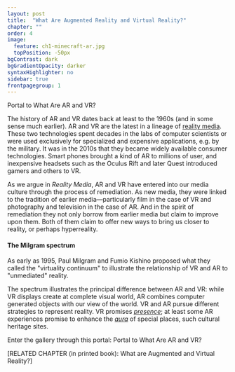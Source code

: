 ```yaml
---
layout: post
title:  "What Are Augmented Reality and Virtual Reality?"
chapter: ""
order: 4
image:
  feature: ch1-minecraft-ar.jpg
  topPosition: -50px
bgContrast: dark
bgGradientOpacity: darker
syntaxHighlighter: no
sidebar: true
frontpagegroup: 1
---
```

<a class="xrlink" room="0" waypoint="arvr">Portal to What Are AR and VR?</a>

The history of AR and VR dates back at least to the 1960s (and in some sense much earlier). AR and VR are the latest in a lineage of <a href="chapter02.html"> reality media</a>. These two technologies spent decades in the labs of computer scientists or were used exclusively for specialized and expensive applications, e.g. by the military. It was in the 2010s that they became widely available consumer technologies. Smart phones brought a kind of AR to millions of user, and inexpensive headsets such as the Oculus Rift and later Quest introduced gamers and others to VR. 

As we argue in <i>Reality Media</i>, AR and VR have entered into our media culture through the process of remediation. As new media, they were linked to the tradition of earlier media&mdash;particularly film in the case of VR and photography and television in the case of AR. And in the spirit of remediation they not only borrow from earlier media but claim to improve upon them. Both of them claim to offer new ways to bring us closer to reality, or perhaps hyperreality. 

#### The Milgram spectrum

As early as 1995, Paul Milgram and Fumio Kishino proposed what they called the "virtuality continuum" to illustrate the relationship of VR and AR to "unmediated" reality.

<div class="img img--fullContainer img--6xLeading" style="background-image: url({{ site.baseurl_book_img }}milgram.jpg);"></div>

The spectrum illustrates the principal difference between AR and VR: while VR displays create at complete visual world, AR combines computer generated objects with our view of the world. VR and AR pursue different strategies to represent reality. VR promises <a href="chapter05.html"> *presence*</a>; at least some AR experiences promise to enhance the  <a href="chapter05.html">*aura*</a> of special places, such cultural heritage sites. 

Enter the gallery through this portal:
<a class="xrlink" room="0" waypoint="arvr">Portal to What Are AR and VR?</a>

\[RELATED CHAPTER (in printed book): What are Augmented and Virtual Reality?\]